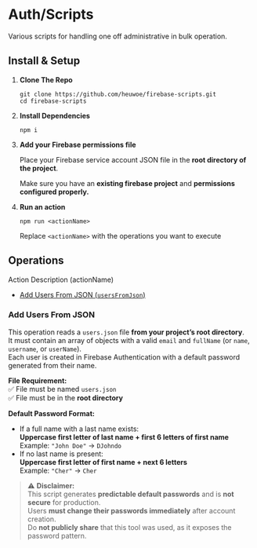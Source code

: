 # Auth/Scripts
Various scripts for handling one off administrative in bulk operation. 

## Install & Setup
1. **Clone The Repo**

   ```
   git clone https://github.com/heuwoe/firebase-scripts.git
   cd firebase-scripts
   ```
2. **Install Dependencies**

   ```
   npm i
   ```
3. **Add your Firebase permissions file**

   Place your Firebase service account JSON file in the **root directory of the project**.
   
   Make sure you have an **existing firebase project** and **permissions configured properly.**
4. **Run an action**
   ```
   npm run <actionName>
   ```
   Replace ```<actionName>``` with the operations you want to execute
   

## Operations
Action Description (actionName)
- [Add Users From JSON (`usersFromJson`)](#add-users-from-json)

### Add Users From JSON
This operation reads a `users.json` file **from your project’s root directory**.  
It must contain an array of objects with a valid `email` and `fullName` (or `name`, `username`, or `userName`).  
Each user is created in Firebase Authentication with a default password generated from their name.

**File Requirement:**  
✅ File must be named `users.json`  
✅ File must be in the **root directory**

**Default Password Format:**  
- If a full name with a last name exists:  
  **Uppercase first letter of last name + first 6 letters of first name**  
  Example: `"John Doe"` → `DJohndo`  
- If no last name is present:  
  **Uppercase first letter of first name + next 6 letters**  
  Example: `"Cher"` → `Cher`

> ⚠️ **Disclaimer:**  
> This script generates **predictable default passwords** and is **not secure** for production.  
> Users **must change their passwords immediately** after account creation.  
> Do **not publicly share** that this tool was used, as it exposes the password pattern.